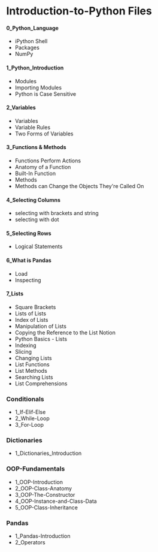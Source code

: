 # Introduction-to-Python Files

#### 0_Python_Language

- iPython Shell
- Packages
- NumPy

#### 1_Python_Introduction

- Modules
- Importing Modules
- Python is Case Sensitive

#### 2_Variables

- Variables
- Variable Rules
- Two Forms of Variables

#### 3_Functions & Methods

- Functions Perform Actions
- Anatomy of a Function
- Built-In Function
- Methods
- Methods can Change the Objects They're Called On

#### 4_Selecting Columns

- selecting with brackets and string
- selecting with dot

#### 5_Selecting Rows

- Logical Statements

#### 6_What is Pandas

- Load
- Inspecting

#### 7_Lists

- Square Brackets
- Lists of Lists
- Index of Lists
- Manipulation of Lists
- Copying the Reference to the List Notion
- Python Basics - Lists
- Indexing
- Slicing
- Changing Lists
- List Functions
- List Methods
- Searching Lists
- List Comprehensions


### Conditionals
- 1_If-Elif-Else
- 2_While-Loop
- 3_For-Loop

### Dictionaries
- 1_Dictionaries_Introduction

### OOP-Fundamentals
- 1_OOP-Introduction
- 2_OOP-Class-Anatomy
- 3_OOP-The-Constructor
- 4_OOP-Instance-and-Class-Data
- 5_OOP-Class-Inheritance

### Pandas
- 1_Pandas-Introduction
- 2_Operators
